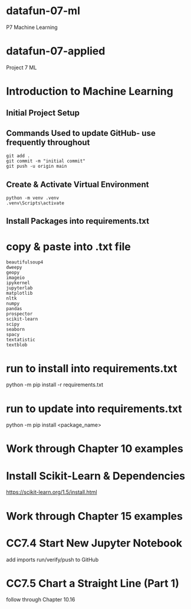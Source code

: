 # datafun-07-ml
P7 Machine Learning
# datafun-07-applied
Project 7 ML
# Introduction to Machine Learning

## Initial Project Setup
## Commands Used to update GitHub- use frequently throughout

```
git add .
git commit -m "initial commit"
git push -u origin main
```
## Create & Activate Virtual Environment

```
python -m venv .venv
.venv\Scripts\activate
```
## Install Packages into requirements.txt
# copy & paste into .txt file
```
beautifulsoup4
dweepy
geopy
imageio
ipykernel
jupyterlab
matplotlib
nltk
numpy
pandas
prospector
scikit-learn
scipy
seaborn
spacy
textatistic
textblob

```
# run to install into requirements.txt
python -m pip install -r requirements.txt

# run to update into requirements.txt
python -m pip install <package_name>

# Work through Chapter 10 examples

# Install Scikit-Learn & Dependencies
https://scikit-learn.org/1.5/install.html

# Work through Chapter 15 examples

# CC7.4 Start New Jupyter Notebook
add imports
run/verify/push to GitHub

# CC7.5 Chart a Straight Line (Part 1)
follow through Chapter 10.16















